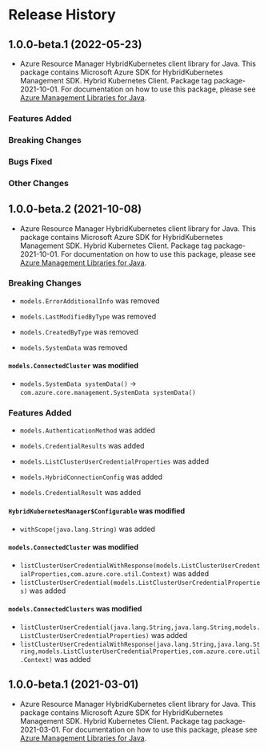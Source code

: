 # Release History

## 1.0.0-beta.1 (2022-05-23)

- Azure Resource Manager HybridKubernetes client library for Java. This package contains Microsoft Azure SDK for HybridKubernetes Management SDK. Hybrid Kubernetes Client. Package tag package-2021-10-01. For documentation on how to use this package, please see [Azure Management Libraries for Java](https://aka.ms/azsdk/java/mgmt).

### Features Added

### Breaking Changes

### Bugs Fixed

### Other Changes

## 1.0.0-beta.2 (2021-10-08)

- Azure Resource Manager HybridKubernetes client library for Java. This package contains Microsoft Azure SDK for HybridKubernetes Management SDK. Hybrid Kubernetes Client. Package tag package-2021-10-01. For documentation on how to use this package, please see [Azure Management Libraries for Java](https://aka.ms/azsdk/java/mgmt).

### Breaking Changes

* `models.ErrorAdditionalInfo` was removed

* `models.LastModifiedByType` was removed

* `models.CreatedByType` was removed

* `models.SystemData` was removed

#### `models.ConnectedCluster` was modified

* `models.SystemData systemData()` -> `com.azure.core.management.SystemData systemData()`

### Features Added

* `models.AuthenticationMethod` was added

* `models.CredentialResults` was added

* `models.ListClusterUserCredentialProperties` was added

* `models.HybridConnectionConfig` was added

* `models.CredentialResult` was added

#### `HybridKubernetesManager$Configurable` was modified

* `withScope(java.lang.String)` was added

#### `models.ConnectedCluster` was modified

* `listClusterUserCredentialWithResponse(models.ListClusterUserCredentialProperties,com.azure.core.util.Context)` was added
* `listClusterUserCredential(models.ListClusterUserCredentialProperties)` was added

#### `models.ConnectedClusters` was modified

* `listClusterUserCredential(java.lang.String,java.lang.String,models.ListClusterUserCredentialProperties)` was added
* `listClusterUserCredentialWithResponse(java.lang.String,java.lang.String,models.ListClusterUserCredentialProperties,com.azure.core.util.Context)` was added

## 1.0.0-beta.1 (2021-03-01)

- Azure Resource Manager HybridKubernetes client library for Java. This package contains Microsoft Azure SDK for HybridKubernetes Management SDK. Hybrid Kubernetes Client. Package tag package-2021-03-01. For documentation on how to use this package, please see [Azure Management Libraries for Java](https://aka.ms/azsdk/java/mgmt).

